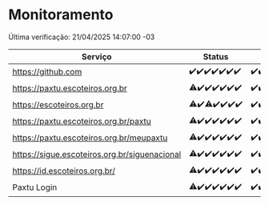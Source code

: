 # Monitoramento

Última verificação: 21/04/2025 14:07:00 -03

|Serviço|Status|Últimas 24h|
|---|---|---|
|https://github.com|<span title="2025-04-14: OK=23">✔️</span><span title="2025-04-15: OK=23">✔️</span><span title="2025-04-16: OK=23">✔️</span><span title="2025-04-17: OK=23">✔️</span><span title="2025-04-18: OK=23">✔️</span><span title="2025-04-19: OK=23">✔️</span><span title="2025-04-20: OK=16">✔️</span>|<span title="20/04/2025 14:08:00 -03 : 200">✔️</span><span title="20/04/2025 15:10:00 -03 : 200">✔️</span><span title="20/04/2025 16:06:00 -03 : 200">✔️</span><span title="20/04/2025 17:09:00 -03 : 200">✔️</span><span title="20/04/2025 18:07:00 -03 : 200">✔️</span><span title="20/04/2025 19:08:00 -03 : 200">✔️</span><span title="20/04/2025 20:08:00 -03 : 200">✔️</span><span title="20/04/2025 21:48:00 -03 : 200">✔️</span><span title="20/04/2025 23:26:00 -03 : 200">✔️</span><span title="21/04/2025 00:34:00 -03 : 200">✔️</span><span title="21/04/2025 01:12:00 -03 : 200">✔️</span><span title="21/04/2025 02:10:00 -03 : 200">✔️</span><span title="21/04/2025 03:13:00 -03 : 200">✔️</span><span title="21/04/2025 04:09:00 -03 : 200">✔️</span><span title="21/04/2025 05:13:00 -03 : 200">✔️</span><span title="21/04/2025 06:10:00 -03 : 200">✔️</span><span title="21/04/2025 07:10:00 -03 : 200">✔️</span><span title="21/04/2025 08:07:00 -03 : 200">✔️</span><span title="21/04/2025 09:16:00 -03 : 200">✔️</span><span title="21/04/2025 10:19:00 -03 : 200">✔️</span><span title="21/04/2025 11:08:00 -03 : 200">✔️</span><span title="21/04/2025 12:09:00 -03 : 200">✔️</span><span title="21/04/2025 13:10:00 -03 : 200">✔️</span><span title="21/04/2025 14:07:00 -03 : 200">✔️</span>|
|https://paxtu.escoteiros.org.br|<span title="2025-04-14: OK=4, Falhas=19">⚠️</span><span title="2025-04-15: OK=23">✔️</span><span title="2025-04-16: OK=23">✔️</span><span title="2025-04-17: OK=23">✔️</span><span title="2025-04-18: OK=23">✔️</span><span title="2025-04-19: OK=23">✔️</span><span title="2025-04-20: OK=16">✔️</span>|<span title="20/04/2025 14:08:00 -03 : 200">✔️</span><span title="20/04/2025 15:10:00 -03 : 200">✔️</span><span title="20/04/2025 16:06:00 -03 : 200">✔️</span><span title="20/04/2025 17:09:00 -03 : 200">✔️</span><span title="20/04/2025 18:07:00 -03 : 200">✔️</span><span title="20/04/2025 19:08:00 -03 : 200">✔️</span><span title="20/04/2025 20:08:00 -03 : 200">✔️</span><span title="20/04/2025 21:48:00 -03 : 200">✔️</span><span title="20/04/2025 23:26:00 -03 : 200">✔️</span><span title="21/04/2025 00:34:00 -03 : 200">✔️</span><span title="21/04/2025 01:12:00 -03 : 200">✔️</span><span title="21/04/2025 02:10:00 -03 : 200">✔️</span><span title="21/04/2025 03:13:00 -03 : 200">✔️</span><span title="21/04/2025 04:09:00 -03 : 200">✔️</span><span title="21/04/2025 05:13:00 -03 : 200">✔️</span><span title="21/04/2025 06:10:00 -03 : 200">✔️</span><span title="21/04/2025 07:10:00 -03 : 200">✔️</span><span title="21/04/2025 08:07:00 -03 : 200">✔️</span><span title="21/04/2025 09:17:00 -03 : 200">✔️</span><span title="21/04/2025 10:19:00 -03 : 200">✔️</span><span title="21/04/2025 11:08:00 -03 : 200">✔️</span><span title="21/04/2025 12:09:00 -03 : 200">✔️</span><span title="21/04/2025 13:10:00 -03 : 200">✔️</span><span title="21/04/2025 14:07:00 -03 : 200">✔️</span>|
|https://escoteiros.org.br|<span title="2025-04-14: OK=3, Falhas=20">⚠️</span><span title="2025-04-15: OK=23">✔️</span><span title="2025-04-16: OK=22, Falhas=1">⚠️</span><span title="2025-04-17: OK=23">✔️</span><span title="2025-04-18: OK=23">✔️</span><span title="2025-04-19: OK=23">✔️</span><span title="2025-04-20: OK=16">✔️</span>|<span title="20/04/2025 14:08:00 -03 : 200">✔️</span><span title="20/04/2025 15:10:00 -03 : 200">✔️</span><span title="20/04/2025 16:06:00 -03 : 200">✔️</span><span title="20/04/2025 17:09:00 -03 : 200">✔️</span><span title="20/04/2025 18:07:00 -03 : 200">✔️</span><span title="20/04/2025 19:08:00 -03 : 200">✔️</span><span title="20/04/2025 20:08:00 -03 : 200">✔️</span><span title="20/04/2025 21:48:00 -03 : 200">✔️</span><span title="20/04/2025 23:26:00 -03 : 200">✔️</span><span title="21/04/2025 00:34:00 -03 : 200">✔️</span><span title="21/04/2025 01:12:00 -03 : 200">✔️</span><span title="21/04/2025 02:10:00 -03 : 200">✔️</span><span title="21/04/2025 03:13:00 -03 : 200">✔️</span><span title="21/04/2025 04:09:00 -03 : 200">✔️</span><span title="21/04/2025 05:13:00 -03 : 200">✔️</span><span title="21/04/2025 06:10:00 -03 : 200">✔️</span><span title="21/04/2025 07:10:00 -03 : 200">✔️</span><span title="21/04/2025 08:07:00 -03 : 200">✔️</span><span title="21/04/2025 09:17:00 -03 : 200">✔️</span><span title="21/04/2025 10:19:00 -03 : 200">✔️</span><span title="21/04/2025 11:08:00 -03 : 200">✔️</span><span title="21/04/2025 12:09:00 -03 : 200">✔️</span><span title="21/04/2025 13:10:00 -03 : 200">✔️</span><span title="21/04/2025 14:07:00 -03 : 200">✔️</span>|
|https://paxtu.escoteiros.org.br/paxtu|<span title="2025-04-14: OK=7, Falhas=16">⚠️</span><span title="2025-04-15: OK=23">✔️</span><span title="2025-04-16: OK=23">✔️</span><span title="2025-04-17: OK=23">✔️</span><span title="2025-04-18: OK=23">✔️</span><span title="2025-04-19: OK=23">✔️</span><span title="2025-04-20: OK=16">✔️</span>|<span title="20/04/2025 14:08:00 -03 : 200">✔️</span><span title="20/04/2025 15:11:00 -03 : 200">✔️</span><span title="20/04/2025 16:06:00 -03 : 200">✔️</span><span title="20/04/2025 17:09:00 -03 : 200">✔️</span><span title="20/04/2025 18:07:00 -03 : 200">✔️</span><span title="20/04/2025 19:08:00 -03 : 200">✔️</span><span title="20/04/2025 20:08:00 -03 : 200">✔️</span><span title="20/04/2025 21:48:00 -03 : 200">✔️</span><span title="20/04/2025 23:26:00 -03 : 200">✔️</span><span title="21/04/2025 00:34:00 -03 : 200">✔️</span><span title="21/04/2025 01:12:00 -03 : 200">✔️</span><span title="21/04/2025 02:10:00 -03 : 200">✔️</span><span title="21/04/2025 03:13:00 -03 : 200">✔️</span><span title="21/04/2025 04:09:00 -03 : 200">✔️</span><span title="21/04/2025 05:13:00 -03 : 200">✔️</span><span title="21/04/2025 06:10:00 -03 : 200">✔️</span><span title="21/04/2025 07:10:00 -03 : 200">✔️</span><span title="21/04/2025 08:07:00 -03 : 200">✔️</span><span title="21/04/2025 09:17:00 -03 : 200">✔️</span><span title="21/04/2025 10:19:00 -03 : 200">✔️</span><span title="21/04/2025 11:08:00 -03 : 200">✔️</span><span title="21/04/2025 12:09:00 -03 : 200">✔️</span><span title="21/04/2025 13:10:00 -03 : 200">✔️</span><span title="21/04/2025 14:07:00 -03 : 200">✔️</span>|
|https://paxtu.escoteiros.org.br/meupaxtu|<span title="2025-04-14: OK=5, Falhas=18">⚠️</span><span title="2025-04-15: OK=23">✔️</span><span title="2025-04-16: OK=23">✔️</span><span title="2025-04-17: OK=23">✔️</span><span title="2025-04-18: OK=23">✔️</span><span title="2025-04-19: OK=23">✔️</span><span title="2025-04-20: OK=16">✔️</span>|<span title="20/04/2025 14:08:00 -03 : 200">✔️</span><span title="20/04/2025 15:11:00 -03 : 200">✔️</span><span title="20/04/2025 16:06:00 -03 : 200">✔️</span><span title="20/04/2025 17:09:00 -03 : 200">✔️</span><span title="20/04/2025 18:07:00 -03 : 200">✔️</span><span title="20/04/2025 19:08:00 -03 : 200">✔️</span><span title="20/04/2025 20:08:00 -03 : 200">✔️</span><span title="20/04/2025 21:48:00 -03 : 200">✔️</span><span title="20/04/2025 23:26:00 -03 : 200">✔️</span><span title="21/04/2025 00:34:00 -03 : 200">✔️</span><span title="21/04/2025 01:12:00 -03 : 200">✔️</span><span title="21/04/2025 02:10:00 -03 : 200">✔️</span><span title="21/04/2025 03:13:00 -03 : 200">✔️</span><span title="21/04/2025 04:09:00 -03 : 200">✔️</span><span title="21/04/2025 05:13:00 -03 : 200">✔️</span><span title="21/04/2025 06:10:00 -03 : 200">✔️</span><span title="21/04/2025 07:10:00 -03 : 200">✔️</span><span title="21/04/2025 08:07:00 -03 : 200">✔️</span><span title="21/04/2025 09:17:00 -03 : 200">✔️</span><span title="21/04/2025 10:19:00 -03 : 200">✔️</span><span title="21/04/2025 11:08:00 -03 : 200">✔️</span><span title="21/04/2025 12:09:00 -03 : 200">✔️</span><span title="21/04/2025 13:10:00 -03 : 200">✔️</span><span title="21/04/2025 14:07:00 -03 : 200">✔️</span>|
|https://sigue.escoteiros.org.br/siguenacional|<span title="2025-04-14: OK=22, Falhas=1">⚠️</span><span title="2025-04-15: OK=23">✔️</span><span title="2025-04-16: OK=23">✔️</span><span title="2025-04-17: OK=23">✔️</span><span title="2025-04-18: OK=23">✔️</span><span title="2025-04-19: OK=23">✔️</span><span title="2025-04-20: OK=16">✔️</span>|<span title="20/04/2025 14:08:00 -03 : 200">✔️</span><span title="20/04/2025 15:11:00 -03 : 200">✔️</span><span title="20/04/2025 16:06:00 -03 : 200">✔️</span><span title="20/04/2025 17:09:00 -03 : 200">✔️</span><span title="20/04/2025 18:07:00 -03 : 200">✔️</span><span title="20/04/2025 19:08:00 -03 : 200">✔️</span><span title="20/04/2025 20:08:00 -03 : 200">✔️</span><span title="20/04/2025 21:48:00 -03 : 200">✔️</span><span title="20/04/2025 23:26:00 -03 : 200">✔️</span><span title="21/04/2025 00:34:00 -03 : 200">✔️</span><span title="21/04/2025 01:12:00 -03 : 200">✔️</span><span title="21/04/2025 02:10:00 -03 : 200">✔️</span><span title="21/04/2025 03:13:00 -03 : 200">✔️</span><span title="21/04/2025 04:09:00 -03 : 200">✔️</span><span title="21/04/2025 05:13:00 -03 : 200">✔️</span><span title="21/04/2025 06:10:00 -03 : 200">✔️</span><span title="21/04/2025 07:10:00 -03 : 200">✔️</span><span title="21/04/2025 08:07:00 -03 : 200">✔️</span><span title="21/04/2025 09:17:00 -03 : 200">✔️</span><span title="21/04/2025 10:19:00 -03 : 200">✔️</span><span title="21/04/2025 11:08:00 -03 : 200">✔️</span><span title="21/04/2025 12:09:00 -03 : 200">✔️</span><span title="21/04/2025 13:10:00 -03 : 200">✔️</span><span title="21/04/2025 14:07:00 -03 : 200">✔️</span>|
|https://id.escoteiros.org.br/|<span title="2025-04-14: OK=3, Falhas=20">⚠️</span><span title="2025-04-15: OK=23">✔️</span><span title="2025-04-16: OK=23">✔️</span><span title="2025-04-17: OK=23">✔️</span><span title="2025-04-18: OK=23">✔️</span><span title="2025-04-19: OK=23">✔️</span><span title="2025-04-20: OK=16">✔️</span>|<span title="20/04/2025 14:08:00 -03 : 200">✔️</span><span title="20/04/2025 15:11:00 -03 : 200">✔️</span><span title="20/04/2025 16:06:00 -03 : 200">✔️</span><span title="20/04/2025 17:09:00 -03 : 200">✔️</span><span title="20/04/2025 18:07:00 -03 : 200">✔️</span><span title="20/04/2025 19:08:00 -03 : 200">✔️</span><span title="20/04/2025 20:08:00 -03 : 200">✔️</span><span title="20/04/2025 21:48:00 -03 : 200">✔️</span><span title="20/04/2025 23:26:00 -03 : 200">✔️</span><span title="21/04/2025 00:34:00 -03 : 200">✔️</span><span title="21/04/2025 01:12:00 -03 : 200">✔️</span><span title="21/04/2025 02:10:00 -03 : 200">✔️</span><span title="21/04/2025 03:13:00 -03 : 200">✔️</span><span title="21/04/2025 04:09:00 -03 : 200">✔️</span><span title="21/04/2025 05:13:00 -03 : 200">✔️</span><span title="21/04/2025 06:10:00 -03 : 200">✔️</span><span title="21/04/2025 07:10:00 -03 : 200">✔️</span><span title="21/04/2025 08:07:00 -03 : 200">✔️</span><span title="21/04/2025 09:17:00 -03 : 200">✔️</span><span title="21/04/2025 10:19:00 -03 : 200">✔️</span><span title="21/04/2025 11:08:00 -03 : 200">✔️</span><span title="21/04/2025 12:09:00 -03 : 200">✔️</span><span title="21/04/2025 13:10:00 -03 : 200">✔️</span><span title="21/04/2025 14:07:00 -03 : 200">✔️</span>|
|Paxtu Login|<span title="2025-04-14: OK=22, Falhas=1">⚠️</span><span title="2025-04-15: OK=23">✔️</span><span title="2025-04-16: OK=23">✔️</span><span title="2025-04-17: OK=23">✔️</span><span title="2025-04-18: OK=23">✔️</span><span title="2025-04-19: OK=23">✔️</span><span title="2025-04-20: OK=16">✔️</span>|<span title="20/04/2025 14:08:00 -03 : 200">✔️</span><span title="20/04/2025 15:11:00 -03 : 200">✔️</span><span title="20/04/2025 16:06:00 -03 : 200">✔️</span><span title="20/04/2025 17:09:00 -03 : 200">✔️</span><span title="20/04/2025 18:07:00 -03 : 200">✔️</span><span title="20/04/2025 19:08:00 -03 : 200">✔️</span><span title="20/04/2025 20:08:00 -03 : 200">✔️</span><span title="20/04/2025 21:48:00 -03 : 200">✔️</span><span title="20/04/2025 23:26:00 -03 : 200">✔️</span><span title="21/04/2025 00:34:00 -03 : 200">✔️</span><span title="21/04/2025 01:12:00 -03 : 200">✔️</span><span title="21/04/2025 02:10:00 -03 : 200">✔️</span><span title="21/04/2025 03:13:00 -03 : 200">✔️</span><span title="21/04/2025 04:09:00 -03 : 200">✔️</span><span title="21/04/2025 05:13:00 -03 : 200">✔️</span><span title="21/04/2025 06:10:00 -03 : 200">✔️</span><span title="21/04/2025 07:10:00 -03 : 200">✔️</span><span title="21/04/2025 08:07:00 -03 : 200">✔️</span><span title="21/04/2025 09:17:00 -03 : 200">✔️</span><span title="21/04/2025 10:19:00 -03 : 200">✔️</span><span title="21/04/2025 11:08:00 -03 : 200">✔️</span><span title="21/04/2025 12:09:00 -03 : 200">✔️</span><span title="21/04/2025 13:10:00 -03 : 200">✔️</span><span title="21/04/2025 14:07:00 -03 : 200">✔️</span>|
